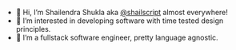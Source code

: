 - 👋 Hi, I’m Shailendra Shukla aka [@shailscript](https://github.com/shailscript) almost everywhere!
- 👀 I’m interested in developing software with time tested design principles.
- 🌱 I’m a fullstack software engineer, pretty language agnostic.

<!---
shailscript/shailscript is a ✨ special ✨ repository because its `README.md` (this file) appears on your GitHub profile.
You can click the Preview link to take a look at your changes.
--->
